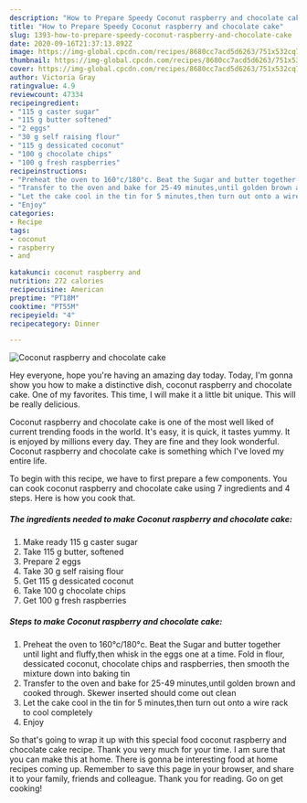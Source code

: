 ```yaml
---
description: "How to Prepare Speedy Coconut raspberry and chocolate cake"
title: "How to Prepare Speedy Coconut raspberry and chocolate cake"
slug: 1393-how-to-prepare-speedy-coconut-raspberry-and-chocolate-cake
date: 2020-09-16T21:37:13.892Z
image: https://img-global.cpcdn.com/recipes/8680cc7acd5d6263/751x532cq70/coconut-raspberry-and-chocolate-cake-recipe-main-photo.jpg
thumbnail: https://img-global.cpcdn.com/recipes/8680cc7acd5d6263/751x532cq70/coconut-raspberry-and-chocolate-cake-recipe-main-photo.jpg
cover: https://img-global.cpcdn.com/recipes/8680cc7acd5d6263/751x532cq70/coconut-raspberry-and-chocolate-cake-recipe-main-photo.jpg
author: Victoria Gray
ratingvalue: 4.9
reviewcount: 47334
recipeingredient:
- "115 g caster sugar"
- "115 g butter softened"
- "2 eggs"
- "30 g self raising flour"
- "115 g dessicated coconut"
- "100 g chocolate chips"
- "100 g fresh raspberries"
recipeinstructions:
- "Preheat the oven to 160°c/180°c. Beat the Sugar and butter together until light and fluffy,then whisk in the eggs one at a time. Fold in flour, dessicated coconut, chocolate chips and raspberries, then smooth the mixture down into baking tin"
- "Transfer to the oven and bake for 25-49 minutes,until golden brown and cooked through. Skewer inserted should come out clean"
- "Let the cake cool in the tin for 5 minutes,then turn out onto a wire rack to cool completely"
- "Enjoy"
categories:
- Recipe
tags:
- coconut
- raspberry
- and

katakunci: coconut raspberry and 
nutrition: 272 calories
recipecuisine: American
preptime: "PT18M"
cooktime: "PT55M"
recipeyield: "4"
recipecategory: Dinner

---
```



![Coconut raspberry and chocolate cake](https://img-global.cpcdn.com/recipes/8680cc7acd5d6263/751x532cq70/coconut-raspberry-and-chocolate-cake-recipe-main-photo.jpg)

Hey everyone, hope you're having an amazing day today. Today, I'm gonna show you how to make a distinctive dish, coconut raspberry and chocolate cake. One of my favorites. This time, I will make it a little bit unique. This will be really delicious.

Coconut raspberry and chocolate cake is one of the most well liked of current trending foods in the world. It's easy, it is quick, it tastes yummy. It is enjoyed by millions every day. They are fine and they look wonderful. Coconut raspberry and chocolate cake is something which I've loved my entire life.




To begin with this recipe, we have to first prepare a few components. You can cook coconut raspberry and chocolate cake using 7 ingredients and 4 steps. Here is how you cook that.

<!--inarticleads1-->

##### The ingredients needed to make Coconut raspberry and chocolate cake:

1. Make ready 115 g caster sugar
1. Take 115 g butter, softened
1. Prepare 2 eggs
1. Take 30 g self raising flour
1. Get 115 g dessicated coconut
1. Take 100 g chocolate chips
1. Get 100 g fresh raspberries




<!--inarticleads2-->

##### Steps to make Coconut raspberry and chocolate cake:

1. Preheat the oven to 160°c/180°c. Beat the Sugar and butter together until light and fluffy,then whisk in the eggs one at a time. Fold in flour, dessicated coconut, chocolate chips and raspberries, then smooth the mixture down into baking tin
1. Transfer to the oven and bake for 25-49 minutes,until golden brown and cooked through. Skewer inserted should come out clean
1. Let the cake cool in the tin for 5 minutes,then turn out onto a wire rack to cool completely
1. Enjoy




So that's going to wrap it up with this special food coconut raspberry and chocolate cake recipe. Thank you very much for your time. I am sure that you can make this at home. There is gonna be interesting food at home recipes coming up. Remember to save this page in your browser, and share it to your family, friends and colleague. Thank you for reading. Go on get cooking!
